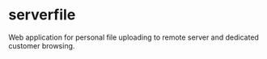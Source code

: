 # serverfile
Web application for personal file uploading to remote server and dedicated customer browsing.
